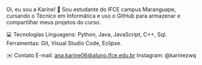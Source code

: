 Oi, eu sou a Karine! 👋
Sou estudante do IFCE campus Maranguape, cursando o Técnico em Informática e uso o GitHub para armazenar e compartilhar meus projetos do curso.

💻 Tecnologias
Linguagens: Python, Java, JavaScript, C++, Sql.
Ferramentas: Git, Visual Studio Code, Eclipse.

✉️ Contato
E-mail: ana.karine06@aluno.ifce.edu.br
Instagram: @karinezwq
